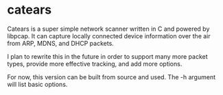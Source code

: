 # catears

Catears is a super simple network scanner written in C and powered by libpcap. It can capture locally connected device information over the air from ARP, MDNS, and DHCP packets.

I plan to rewrite this in the future in order to support many more packet types, provide more effective tracking, and add more options.

For now, this version can be built from source and used. The -h argument will list basic options.
